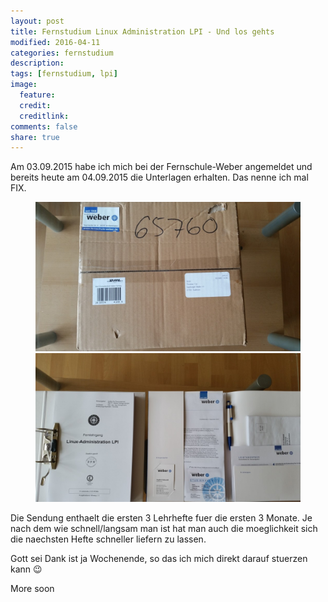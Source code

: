 ```yaml
---
layout: post
title: Fernstudium Linux Administration LPI - Und los gehts
modified: 2016-04-11
categories: fernstudium
description:
tags: [fernstudium, lpi]
image:
  feature:
  credit:
  creditlink:
comments: false
share: true
---
```


Am 03.09.2015 habe ich mich bei der Fernschule-Weber angemeldet und bereits heute am 04.09.2015 die Unterlagen erhalten.
Das nenne ich mal FIX.
<figure class="half">
<img src="/images/welcome/welcome1.jpg" alt="Willommenspaket">
<img src="/images/welcome/welcome2.jpg" alt="Willkommensunterlagen">
</figure>

Die Sendung enthaelt die ersten 3 Lehrhefte fuer die ersten 3 Monate.
Je nach dem wie schnell/langsam man ist hat man auch die moeglichkeit sich die naechsten Hefte schneller liefern zu lassen.

Gott sei Dank ist ja Wochenende, so das ich mich direkt darauf stuerzen kann 😉

More soon

